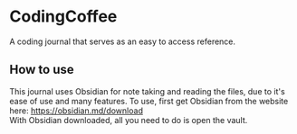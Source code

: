 # CodingCoffee
 A coding journal that serves as an easy to access reference.
## How to use
This journal uses Obsidian for note taking and reading the files, due to it's ease of use and many features. To use, first get Obsidian from the website here: <a href="https://obsidian.md/download">https://obsidian.md/download</a> <br>
With Obsidian downloaded, all you need to do is open the vault.
